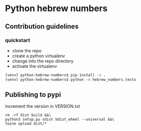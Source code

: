 # Python hebrew numbers

## Contribution guidelines

### quickstart
* clone the repo
* create a python virtualenv
* change into the repo directory
* activate the virtualenv
```bash
(venv) python-hebrew-numbers$ pip install -e .
(venv) python-hebrew-numbers$ python -m hebrew_numbers.tests
```

## Publishing to pypi

increment the version in VERSION.txt

```
rm -rf dist build &&\
python3 setup.py sdist bdist_wheel --universal &&\
twine upload dist/*
```
